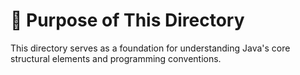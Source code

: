 # 🎯 Purpose of This Directory

This directory serves as a foundation for understanding Java's core structural elements and programming conventions.
